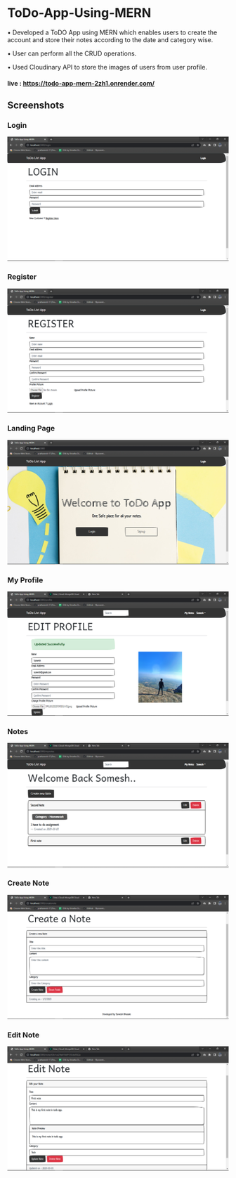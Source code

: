 # ToDo-App-Using-MERN
•	Developed a ToDO App using MERN which enables users to create the account and store their notes according to the date and category wise.

•	User can perform all the CRUD operations.

•	Used Cloudinary API to store the images of users from user profile.
#### live : https://todo-app-mern-2zh1.onrender.com/
## Screenshots

### Login 
![ALT](/Screenshots/Login.png)

### Register 
![ALT](/Screenshots/Register.png)

### Landing Page
![ALT](/Screenshots/LandingPage.png)

### My Profile 
![ALT](/Screenshots/Profile.png)

### Notes 
![ALT](/Screenshots/AllNotes.png)

### Create Note
![ALT](/Screenshots/CreateNote.png)

### Edit Note
![ALT](/Screenshots/EditNote.png)
